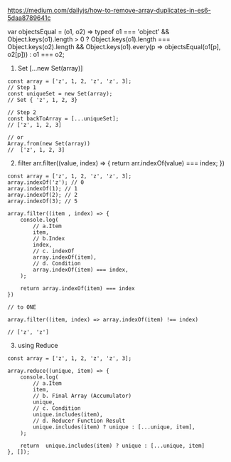 https://medium.com/dailyjs/how-to-remove-array-duplicates-in-es6-5daa8789641c

var objectsEqual = (o1, o2) => 
    typeof o1 === 'object' && Object.keys(o1).length > 0 
        ? Object.keys(o1).length === Object.keys(o2).length 
            && Object.keys(o1).every(p => objectsEqual(o1[p], o2[p]))
        : o1 === o2;


1. Set
[...new Set(array)]
```
const array = ['z', 1, 2, 'z', 'z', 3];
// Step 1
const uniqueSet = new Set(array);
// Set { 'z', 1, 2, 3}

// Step 2
const backToArray = [...uniqueSet];
// ['z', 1, 2, 3]

// or 
Array.from(new Set(array))
//  ['z', 1, 2, 3]
```


2. filter
arr.filter((value, index) => { return arr.indexOf(value) === index;  })
```
const array = ['z', 1, 2, 'z', 'z', 3];
array.indexOf('z'); // 0
array.indexOf(1); // 1
array.indexOf(2); // 2
array.indexOf(3); // 5

array.filter((item , index) => {
    console.log(
        // a.Item
        item,
        // b.Index
        index,
        // c. indexOf
        array.indexOf(item),
        // d. Condition
        array.indexOf(item) === index,
    );

    return array.indexOf(item) === index
})

// to ONE 

array.filter((item, index) => array.indexOf(item) !== index)

// ['z', 'z']
```

3. using Reduce
```
const array = ['z', 1, 2, 'z', 'z', 3];

array.reduce((unique, item) => {
    console.log(
        // a.Item
        item,
        // b. Final Array (Accumulator)
        unique,
        // c. Condition
        unique.includes(item),
        // d. Reducer Function Result
        unique.includes(item) ? unique : [...unique, item],
    );

    return  unique.includes(item) ? unique : [...unique, item]
}, []);
```